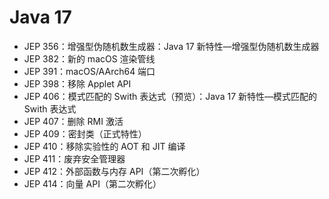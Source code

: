 # Java 17

- JEP 356：增强型伪随机数生成器：Java 17 新特性—增强型伪随机数生成器
- JEP 382：新的 macOS 渲染管线
- JEP 391：macOS/AArch64 端口
- JEP 398：移除 Applet API
- JEP 406：模式匹配的 Swith 表达式（预览）：Java 17 新特性—模式匹配的 Swith 表达式
- JEP 407：删除 RMI 激活
- JEP 409：密封类（正式特性）
- JEP 410：移除实验性的 AOT 和 JIT 编译
- JEP 411：废弃安全管理器
- JEP 412：外部函数与内存 API（第二次孵化）
- JEP 414：向量 API（第二次孵化）